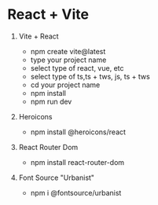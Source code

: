 # React + Vite

1. Vite + React
    - npm create vite@latest
    - type your project name
    - select type of react, vue, etc
    - select type of ts,ts + tws, js, ts + tws
    - cd your project name
    - npm install
    - npm run dev

1. Heroicons
    - npm install @heroicons/react

2. React Router Dom
    - npm install react-router-dom

3. Font Source "Urbanist"
    - npm i @fontsource/urbanist
